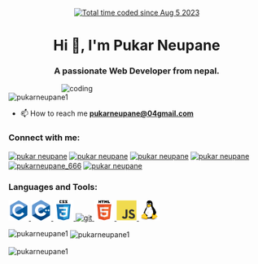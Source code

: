 <p align="center"><a href="https://wakatime.com/badge/user/018e2e36-0ac0-4012-a8d8-440c6827c9d5"><img src="https://wakatime.com/badge/user/018e2e36-0ac0-4012-a8d8-440c6827c9d5.svg" alt="Total time coded since Aug 5 2023" /></a> </p>
<h1 align="center">Hi 👋, I'm Pukar Neupane</h1>
<h3 align="center">A passionate Web Developer from nepal.</h3>

<img alt="coding" width="400" align="right" src="https://user-images.githubusercontent.com/55389276/140866485-8fb1c876-9a8f-4d6a-98dc-08c4981eaf70.gif">

<p align="left"> <img src="https://komarev.com/ghpvc/?username=pukarneupane1&label=Profile%20views&color=0e75b6&style=flat" alt="pukarneupane1" /> </p>

- 📫 How to reach me **pukarneupane@04gmail.com**

<h3 align="left">Connect with me:</h3>
<p align="left">
<a href="https://twitter.com/pukar neupane" target="blank"><img align="center" src="https://raw.githubusercontent.com/rahuldkjain/github-profile-readme-generator/master/src/images/icons/Social/twitter.svg" alt="pukar neupane" height="30" width="40" /></a>
<a href="https://linkedin.com/in/pukar neupane" target="blank"><img align="center" src="https://raw.githubusercontent.com/rahuldkjain/github-profile-readme-generator/master/src/images/icons/Social/linked-in-alt.svg" alt="pukar neupane" height="30" width="40" /></a>
<a href="https://stackoverflow.com/users/pukar neupane" target="blank"><img align="center" src="https://raw.githubusercontent.com/rahuldkjain/github-profile-readme-generator/master/src/images/icons/Social/stack-overflow.svg" alt="pukar neupane" height="30" width="40" /></a>
<a href="https://fb.com/pukar neupane" target="blank"><img align="center" src="https://raw.githubusercontent.com/rahuldkjain/github-profile-readme-generator/master/src/images/icons/Social/facebook.svg" alt="pukar neupane" height="30" width="40" /></a>
<a href="https://instagram.com/pukarneupane_666" target="blank"><img align="center" src="https://raw.githubusercontent.com/rahuldkjain/github-profile-readme-generator/master/src/images/icons/Social/instagram.svg" alt="pukarneupane_666" height="30" width="40" /></a>
<a href="https://www.youtube.com/c/pukar neupane" target="blank"><img align="center" src="https://raw.githubusercontent.com/rahuldkjain/github-profile-readme-generator/master/src/images/icons/Social/youtube.svg" alt="pukar neupane" height="30" width="40" /></a>
</p>

<h3 align="left">Languages and Tools:</h3>
<p align="left"> <a href="https://www.cprogramming.com/" target="_blank" rel="noreferrer"> <img src="https://raw.githubusercontent.com/devicons/devicon/master/icons/c/c-original.svg" alt="c" width="40" height="40"/> </a> <a href="https://www.w3schools.com/cpp/" target="_blank" rel="noreferrer"> <img src="https://raw.githubusercontent.com/devicons/devicon/master/icons/cplusplus/cplusplus-original.svg" alt="cplusplus" width="40" height="40"/> </a> <a href="https://www.w3schools.com/css/" target="_blank" rel="noreferrer"> <img src="https://raw.githubusercontent.com/devicons/devicon/master/icons/css3/css3-original-wordmark.svg" alt="css3" width="40" height="40"/> </a> <a href="https://git-scm.com/" target="_blank" rel="noreferrer"> <img src="https://www.vectorlogo.zone/logos/git-scm/git-scm-icon.svg" alt="git" width="40" height="40"/> </a> <a href="https://www.w3.org/html/" target="_blank" rel="noreferrer"> <img src="https://raw.githubusercontent.com/devicons/devicon/master/icons/html5/html5-original-wordmark.svg" alt="html5" width="40" height="40"/> </a> <a href="https://developer.mozilla.org/en-US/docs/Web/JavaScript" target="_blank" rel="noreferrer"> <img src="https://raw.githubusercontent.com/devicons/devicon/master/icons/javascript/javascript-original.svg" alt="javascript" width="40" height="40"/> </a> <a href="https://www.linux.org/" target="_blank" rel="noreferrer"> <img src="https://raw.githubusercontent.com/devicons/devicon/master/icons/linux/linux-original.svg" alt="linux" width="40" height="40"/> </a> </p>

<p><img align="left" src="https://github-readme-stats.vercel.app/api/top-langs?username=pukarneupane1&show_icons=true&locale=en&layout=compact" alt="pukarneupane1" /></p>

<p>&nbsp;<img align="center" src="https://github-readme-stats.vercel.app/api?username=pukarneupane1&show_icons=true&locale=en" alt="pukarneupane1" /></p>

<p><img align="center" src="https://github-readme-streak-stats.herokuapp.com/?user=pukarneupane1&" alt="pukarneupane1" /></p>

